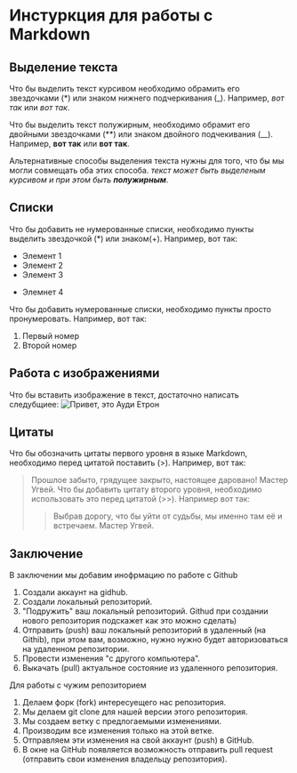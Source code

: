 # Инстуркция для работы с Markdown

## Выделение текста 

Что бы выделить текст курсивом необходимо обрамить его звездочками (*) или знаком нижнего подчеркивания (_). Например, *вот так* или _вот так_.

Что бы выделить текст полужирным, необходимо обрамит его двойными звездочками (**) или знаком двойного подчекивания (__). Например, **вот так** или __вот так__.

Альтернативные способы выделения текста нужны для того, что бы мы могли совмещать оба этих способа. _текст может быть выделеным курсивом и при этом быть **полужирным**_.

## Списки 

Что бы добавить не нумерованные списки, необходимо пункты выделить звездочкой (*) или знаком(+).
Например, вот так: 
* Элемент 1
* Элемент 2
* Элемент 3
+ Элемнет 4

Что бы добавить нумерованные списки, необходимо пункты просто пронумеровать.
Например, вот так: 
1. Первый номер
2. Второй номер

## Работа с изображениями

Что бы вставить изображение в текст, достаточно написать следубщиее: ![Привет, это Ауди Етрон](Audi.jpg)


## Цитаты

Что бы обозначить цитаты первого уровня в языке Markdown, необходимо перед цитатой поставить (>).
Например, вот так: 
> Прошлое забыто, грядущее закрыто, настоящее даровано! Мастер Угвей.
Что бы добавить цитату второго уровня, необходимо использовать это перед цитатой (>>). Например вот так: 
>> Выбрав дорогу, что бы уйти от судьбы, мы именно там её и встречаем. Мастер Угвей.

## Заключение 
В заключении мы добавим инофрмацию по работе с Github

1. Создали аккаунт на gidhub.
2. Создали локальный репозиторий.
3. "Подружить" ваш локальный репозиторий. Githud при создании нового репозитория подскажет как это можно сделать)
4. Отправить (push) ваш локальный репозиторий в удаленный (на Githib), при этом вам, возможно, нужно нужно будет авторизоваться на удаленном репозитории.
5. Провести изменения "с другого компьютера".
6. Выкачать (pull) актуальное состояние из удаленного репозитория.

Для работы с чужим репозиторием

1. Делаем форк (fork) интересуещего нас репозитория.
2. Мы делаем git clone для нашей версии этого репозитория.
3. Мы создаем ветку с предлогаемыми изменениями.
4. Производим все изменения только на этой ветке.
5. Отправляем эти изменения на свой аккаунт (push) в GitHub.
6. В окне на GitHub появляется возможность отправить pull request (отправить свои изменения владельцу репозитория).